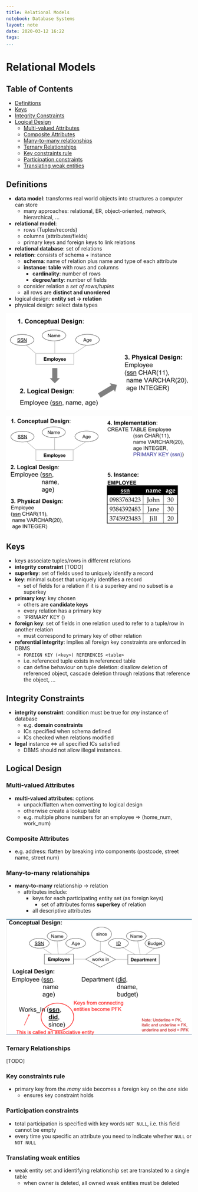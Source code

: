 ```yaml
---
title: Relational Models
notebook: Database Systems
layout: note
date: 2020-03-12 16:22
tags: 
...
```


# Relational Models

[TOC]: #

## Table of Contents
- [Definitions](#definitions)
- [Keys](#keys)
- [Integrity Constraints](#integrity-constraints)
- [Logical Design](#logical-design)
  - [Multi-valued Attributes](#multi-valued-attributes)
  - [Composite Attributes](#composite-attributes)
  - [Many-to-many relationships](#many-to-many-relationships)
  - [Ternary Relationships](#ternary-relationships)
  - [Key constraints rule](#key-constraints-rule)
  - [Participation constraints](#participation-constraints)
  - [Translating weak entities](#translating-weak-entities)


## Definitions

- **data model**: transforms real world objects into structures a computer can
  store
  - many approaches: relational, ER, object-oriented, network, hierarchical, ...
- **relational model**:
  - rows (Tuples/records)
  - columns (attributes/fields)
  - primary keys and foreign keys to link relations
- **relational database**: set of relations
- **relation**: consists of schema + instance
  - **schema**: name of relation plus name and type of each attribute
  - **instance**: **table** with rows and columns
    - **cardinality**: number of rows
    - **degree/arity**: number of fields
  - consider relation a _set of rows/tuples_
  - all rows are **distinct and unordered**
- logical design: **entity set $\rightarrow$ relation**
- physical design: select data types

![database_design](img/database_design.png)

![database_cycle](img/database_cycle.png)

## Keys

- keys associate tuples/rows in different relations
- **integrity constraint** [TODO]
- **superkey**: set of fields used to uniquely identify a record
- **key**: minimal subset that uniquely identifies a record
  - set of fields for a relation if it is a superkey and no subset is a superkey
- **primary key**: key chosen
  - others are **candidate keys**
  - every relation has a primary key
  - `PRIMARY KEY (<key>)
- **foreign key**: set of fields in one relation used to refer to a tuple/row in
  another relation
  - must correspond to primary key of other relation
- **referential integrity**: implies all foreign key constraints are enforced in
  DBMS
  - `FOREIGN KEY (<key>) REFERENCES <table>`
  - i.e. referenced tuple exists in referenced table
  - can define behaviour on tuple deletion: disallow deletion of referenced
    object, cascade deletion through relations that reference the object, ...

## Integrity Constraints

- **integrity constraint**: condition must be true for _any_ instance of
  database
  - e.g. **domain constraints**
  - ICs specified when schema defined
  - ICs checked when relations modified
- **legal** instance $\iff$ all specified ICs satisfied
  - DBMS should not allow illegal instances.

## Logical Design

### Multi-valued Attributes

- **multi-valued attributes**: options
  - unpack/flatten when converting to logical design
  - otherwise create a lookup table
  - e.g. multiple phone numbers for an employee $\Rightarrow$ (home_num, work_num)

### Composite Attributes

- e.g. address: flatten by breaking into components (postcode, street name,
  street num)

### Many-to-many relationships

- **many-to-many** relationship $\rightarrow$ relation
  - attributes include:
    - keys for each participating entity set (as foreign keys)
      - set of attributes forms **superkey** of relation
    - all descriptive attributes

![many_to_many_logical_design](img/many_to_many_logical_design.png)

### Ternary Relationships

[TODO]

### Key constraints rule

- primary key from the _many_ side becomes a foreign key on the _one_ side
  - ensures key constraint holds

### Participation constraints

- total participation is specified with key words `NOT NULL`, i.e. this field
  cannot be empty
- every time you specific an attribute you need to indicate whether `NULL` or `NOT NULL`

### Translating weak entities

- weak entity set and identifying relationship set are translated to a single table
  - when owner is deleted, all owned weak entities must be deleted


